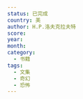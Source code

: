 ```yaml
---
status: 已完成
country: 美
author: H.P.洛夫克拉夫特
score:
year:
month:
category:
  - 书籍
tags:
  - 文集
  - 奇幻
  - 恐怖
---
```

